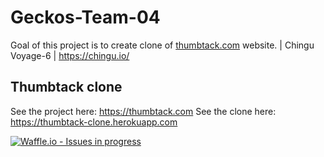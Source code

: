 # Geckos-Team-04
Goal of this project is to create clone of [thumbtack.com](thumbtack.com) website. | Chingu Voyage-6 | https://chingu.io/

## Thumbtack clone
See the project here: https://thumbtack.com
See the clone here: https://thumbtack-clone.herokuapp.com

[![Waffle.io - Issues in progress](https://badge.waffle.io/chingu-voyage6/Geckos-Team-04.png?label=in%20progress&title=In%20Progress)](http://waffle.io/chingu-voyage6/Geckos-Team-04)
